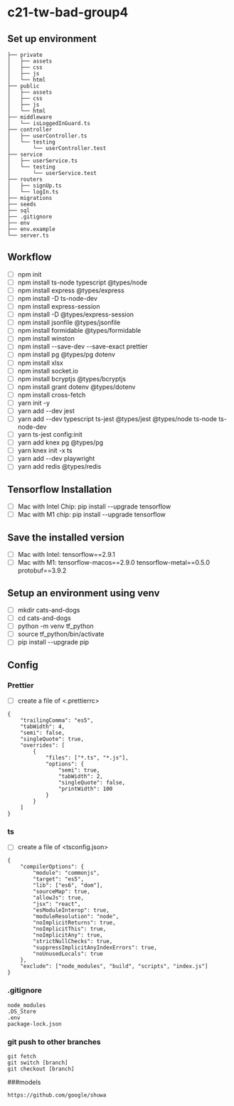 # c21-tw-bad-group4

## Set up environment
```
├── private
│   ├── assets
│   ├── css
│   ├── js
│   └── html
├── public
│   ├── assets
│   ├── css
│   ├── js
│   └── html
├── middleware
│   └── isLoggedInGuard.ts
├── controller
│   ├── userController.ts
│   └── testing
│       └── userController.test
├── service
│   ├── userService.ts
│   └── testing
│       └── userService.test
├── routers
│   ├── signUp.ts
│   └── logIn.ts
├── migrations
├── seeds
├── sql
├── .gitignore
├── env
├── env.example
└── server.ts
```

## Workflow
- [ ] npm init
- [ ] npm install  ts-node typescript @types/node
- [ ] npm install express @types/express
- [ ] npm install -D ts-node-dev
- [ ] npm install express-session
- [ ] npm install -D @types/express-session
- [ ] npm install jsonfile @types/jsonfile
- [ ] npm install formidable @types/formidable
- [ ] npm install winston
- [ ] npm install --save-dev --save-exact prettier
- [ ] npm install pg @types/pg dotenv 
- [ ] npm install xlsx
- [ ] npm install socket.io
- [ ] npm install bcryptjs @types/bcryptjs
- [ ] npm install grant  dotenv @types/dotenv
- [ ] npm install cross-fetch
- [ ] yarn init -y
- [ ] yarn add --dev jest
- [ ] yarn add --dev typescript ts-jest @types/jest @types/node ts-node ts-node-dev
- [ ] yarn ts-jest config:init
- [ ] yarn add knex  pg @types/pg
- [ ] yarn knex init -x ts
- [ ] yarn add --dev playwright 
- [ ] yarn add redis @types/redis

## Tensorflow Installation
- [ ] Mac with Intel Chip: pip install --upgrade tensorflow
- [ ] Mac with M1 chip: pip install --upgrade tensorflow

## Save the installed version
- [ ] Mac with Intel: tensorflow==2.9.1
- [ ] Mac with M1: 
      tensorflow-macos==2.9.0
      tensorflow-metal==0.5.0
      protobuf==3.9.2

## Setup an environment using venv
- [ ] mkdir cats-and-dogs
- [ ] cd cats-and-dogs
- [ ] python -m venv tf_python
- [ ] source tf_python/bin/activate
- [ ] pip install --upgrade pip

## Config
### Prettier
- [ ] create a file of <.prettierrc>
```
{
    "trailingComma": "es5",
    "tabWidth": 4,
    "semi": false,
    "singleQuote": true,
    "overrides": [
        {
            "files": ["*.ts", "*.js"],
            "options": {
                "semi": true,
                "tabWidth": 2,
                "singleQuote": false,
                "printWidth": 100
            }
        }
    ]
}

```

### ts
- [ ] create a file of <tsconfig.json>
```
{
    "compilerOptions": {
        "module": "commonjs",
        "target": "es5",
        "lib": ["es6", "dom"],
        "sourceMap": true,
        "allowJs": true,
        "jsx": "react",
        "esModuleInterop": true,
        "moduleResolution": "node",
        "noImplicitReturns": true,
        "noImplicitThis": true,
        "noImplicitAny": true,
        "strictNullChecks": true,
        "suppressImplicitAnyIndexErrors": true,
        "noUnusedLocals": true
    },
    "exclude": ["node_modules", "build", "scripts", "index.js"]
}
```

### .gitignore
```
node_modules
.DS_Store
.env
package-lock.json

```

### git push to other branches
```
git fetch
git switch [branch]
git checkout [branch]

```

###models
```
https://github.com/google/shuwa
```

